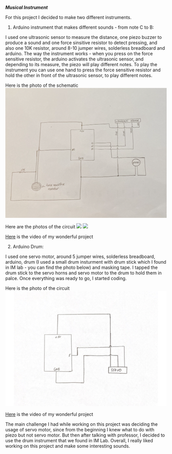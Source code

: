 ***Musical Instrument***

For this project I decided to make two different instruments. 

1) Arduino instrument that makes different sounds - from note C to B: 

I used one ultrasonic sensor to measure the distance, one piezo buzzer to produce a sound and one force sinsitive resistor to detect pressing, and also one 10K resistor, around 8-10 jumper wires, solderless breadboard and arduino. The way the instrument works - when you press on the force sensitive resistor, the arduino activates the ultrasonic sensor, and depending to its measure, the piezo will play different notes. To play the instrument you can use one hand to press the force sensitive resistor and hold the other in front of the ultrasonic sensor, to play different notes. 

Here is the photo of the schematic 
![](instrument-schematic.png)

Here are the photos of the circuit 
![](circuit-1.png)
![](circuit-2.png)

[Here](https://youtu.be/KYtkc8wLsd0) is the video of my wonderful project

2) Arduino Drum:

I used one servo motor, around 5 jumper wires, solderless breadboard, arduino, drum (I used a small drum insturment with drum stick which I found in IM lab - you can find the photo below) and masking tape. I tapped the drum stick to the servo horns and servo motor to the drum to hold them in palce. Once everything was ready to go, I started coding. 

Here is the photo of the circuit 
![](drum-schematic.png)

[Here](https://youtu.be/EYOMygJfLvY) is the video of my wonderful project

The main challenge I had while working on this project was deciding the usage of servo motor, since from the beginning I knew what to do with piezo but not servo motor. But then after talking with professor, I decided to use the drum instrument that we found in IM Lab. Overall, I really liked working on this project and make some interesting sounds. 
